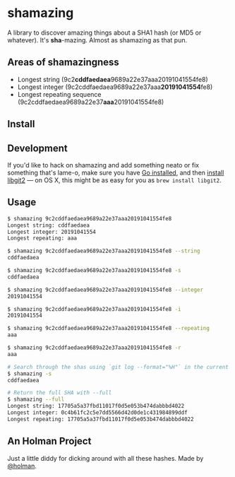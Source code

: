 # shamazing

A library to discover amazing things about a SHA1 hash (or MD5 or whatever).
It's **sha**-mazing. Almost as shamazing as that pun.

## Areas of shamazingness

- Longest string (9c2**cddfaedaea**9689a22e37aaa20191041554fe8)
- Longest integer (9c2cddfaedaea9689a22e37aaa**20191041554**fe8)
- Longest repeating sequence (9c2cddfaedaea9689a22e37**aaa**20191041554fe8)

## Install



## Development

If you'd like to hack on shamazing and add something neato or fix something that's lame-o, make sure you have [Go installed](https://golang.org), and then [install libgit2](https://github.com/libgit2/libgit2) — on OS X, this might be as easy for you as `brew install libgit2`.

## Usage

```sh
$ shamazing 9c2cddfaedaea9689a22e37aaa20191041554fe8
Longest string: cddfaedaea
Longest integer: 20191041554
Longest repeating: aaa

$ shamazing 9c2cddfaedaea9689a22e37aaa20191041554fe8 --string
cddfaedaea

$ shamazing 9c2cddfaedaea9689a22e37aaa20191041554fe8 -s
cddfaedaea

$ shamazing 9c2cddfaedaea9689a22e37aaa20191041554fe8 --integer
20191041554

$ shamazing 9c2cddfaedaea9689a22e37aaa20191041554fe8 -i
20191041554

$ shamazing 9c2cddfaedaea9689a22e37aaa20191041554fe8 --repeating
aaa

$ shamazing 9c2cddfaedaea9689a22e37aaa20191041554fe8 -r
aaa

# Search through the shas using `git log --format="%H"` in the current directory.
$ shamazing -s
cddfaedaea

# Return the full SHA with --full
$ shamazing --full
Longest string: 17705a5a37fbd11017f0d5e053b474dabbbd4022
Longest integer: 0c4b61fc2c5e7dd5566d42d0de1c431984899ddf
Longest repeating: 17705a5a37fbd11017f0d5e053b474dabbbd4022
```

## An Holman Project

Just a little diddy for dicking around with all these hashes. Made by
[@holman](https://twitter.com/holman).
